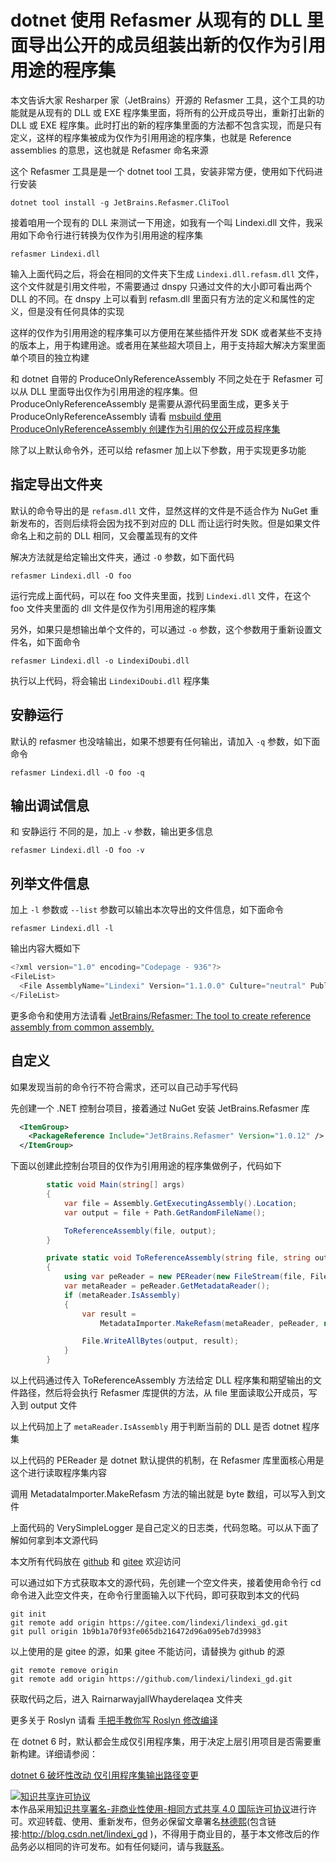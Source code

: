 
# dotnet 使用 Refasmer 从现有的 DLL 里面导出公开的成员组装出新的仅作为引用用途的程序集

本文告诉大家 Resharper 家（JetBrains）开源的 Refasmer 工具，这个工具的功能就是从现有的 DLL 或 EXE 程序集里面，将所有的公开成员导出，重新打出新的 DLL 或 EXE 程序集。此时打出的新的程序集里面的方法都不包含实现，而是只有定义，这样的程序集被成为仅作为引用用途的程序集，也就是 Reference assemblies 的意思，这也就是 Refasmer 命名来源

<!--more-->


<!-- CreateTime:2021/7/9 8:38:25 -->

<!-- 发布 -->

这个 Refasmer 工具是是一个 dotnet tool 工具，安装非常方便，使用如下代码进行安装

```
dotnet tool install -g JetBrains.Refasmer.CliTool
```

接着咱用一个现有的 DLL 来测试一下用途，如我有一个叫 Lindexi.dll 文件，我采用如下命令行进行转换为仅作为引用用途的程序集

```
refasmer Lindexi.dll
```

输入上面代码之后，将会在相同的文件夹下生成 `Lindexi.dll.refasm.dll` 文件，这个文件就是引用文件啦，不需要通过 dnspy 只通过文件的大小即可看出两个 DLL 的不同。在 dnspy 上可以看到 refasm.dll 里面只有方法的定义和属性的定义，但是没有任何具体的实现

这样的仅作为引用用途的程序集可以方便用在某些插件开发 SDK 或者某些不支持的版本上，用于构建用途。或者用在某些超大项目上，用于支持超大解决方案里面单个项目的独立构建

和 dotnet 自带的 ProduceOnlyReferenceAssembly 不同之处在于 Refasmer 可以从 DLL 里面导出仅作为引用用途的程序集。但 ProduceOnlyReferenceAssembly 是需要从源代码里面生成，更多关于 ProduceOnlyReferenceAssembly 请看 [msbuild 使用 ProduceOnlyReferenceAssembly 创建作为引用的仅公开成员程序集](https://blog.lindexi.com/post/msbuild-%E4%BD%BF%E7%94%A8-ProduceOnlyReferenceAssembly-%E5%88%9B%E5%BB%BA%E4%BD%9C%E4%B8%BA%E5%BC%95%E7%94%A8%E7%9A%84%E4%BB%85%E5%85%AC%E5%BC%80%E6%88%90%E5%91%98%E7%A8%8B%E5%BA%8F%E9%9B%86.html )

除了以上默认命令外，还可以给 refasmer 加上以下参数，用于实现更多功能

## 指定导出文件夹

默认的命令导出的是 `refasm.dll` 文件，显然这样的文件是不适合作为 NuGet 重新发布的，否则后续将会因为找不到对应的 DLL 而让运行时失败。但是如果文件命名上和之前的 DLL 相同，又会覆盖现有的文件

解决方法就是给定输出文件夹，通过 `-O` 参数，如下面代码

```
refasmer Lindexi.dll -O foo
```

运行完成上面代码，可以在 foo 文件夹里面，找到 `Lindexi.dll` 文件，在这个 foo 文件夹里面的 dll 文件是仅作为引用用途的程序集

另外，如果只是想输出单个文件的，可以通过 `-o` 参数，这个参数用于重新设置文件名，如下面命令

```
refasmer Lindexi.dll -o LindexiDoubi.dll
```

执行以上代码，将会输出 `LindexiDoubi.dll` 程序集

## 安静运行

默认的 refasmer 也没啥输出，如果不想要有任何输出，请加入 `-q` 参数，如下面命令

```
refasmer Lindexi.dll -O foo -q
```

## 输出调试信息

和 安静运行 不同的是，加上 `-v` 参数，输出更多信息

```
refasmer Lindexi.dll -O foo -v
```

## 列举文件信息

加上 `-l` 参数或 `--list` 参数可以输出本次导出的文件信息，如下面命令

```
refasmer Lindexi.dll -l
```

输出内容大概如下

```csharp
<?xml version="1.0" encoding="Codepage - 936"?>
<FileList>
  <File AssemblyName="Lindexi" Version="1.1.0.0" Culture="neutral" PublicKeyToken="0902d2af90156091" InGac="false" ProcessorArchitecture="MSIL" />
</FileList>
```

更多命令和使用方法请看 [JetBrains/Refasmer: The tool to create reference assembly from common assembly.](https://github.com/JetBrains/Refasmer )

## 自定义

如果发现当前的命令行不符合需求，还可以自己动手写代码

先创建一个 .NET 控制台项目，接着通过 NuGet 安装 JetBrains.Refasmer 库

```xml
  <ItemGroup>
    <PackageReference Include="JetBrains.Refasmer" Version="1.0.12" />
  </ItemGroup>
```

下面以创建此控制台项目的仅作为引用用途的程序集做例子，代码如下

```csharp
        static void Main(string[] args)
        {
            var file = Assembly.GetExecutingAssembly().Location;
            var output = file + Path.GetRandomFileName();

            ToReferenceAssembly(file, output);
        }

        private static void ToReferenceAssembly(string file, string output)
        {
            using var peReader = new PEReader(new FileStream(file, FileMode.Open, FileAccess.Read, FileShare.Read));
            var metaReader = peReader.GetMetadataReader();
            if (metaReader.IsAssembly)
            {
                var result =
                    MetadataImporter.MakeRefasm(metaReader, peReader, new LoggerBase(new VerySimpleLogger(Console.Out)));

                File.WriteAllBytes(output, result);
            }
        }
```

以上代码通过传入 ToReferenceAssembly 方法给定 DLL 程序集和期望输出的文件路径，然后将会执行 Refasmer 库提供的方法，从 file 里面读取公开成员，写入到 output 文件

以上代码加上了 `metaReader.IsAssembly` 用于判断当前的 DLL 是否 dotnet 程序集

以上代码的 PEReader 是 dotnet 默认提供的机制，在 Refasmer 库里面核心用是这个进行读取程序集内容

调用 MetadataImporter.MakeRefasm 方法的输出就是 byte 数组，可以写入到文件

上面代码的 VerySimpleLogger 是自己定义的日志类，代码忽略。可以从下面了解如何拿到本文源代码

本文所有代码放在 [github](https://github.com/lindexi/lindexi_gd/tree/1b9b1a70f93fe065db216472d96a095eb7d39983/RairnarwayjallWhayderelaqea) 和 [gitee](https://gitee.com/lindexi/lindexi_gd/tree/1b9b1a70f93fe065db216472d96a095eb7d39983/RairnarwayjallWhayderelaqea) 欢迎访问

可以通过如下方式获取本文的源代码，先创建一个空文件夹，接着使用命令行 cd 命令进入此空文件夹，在命令行里面输入以下代码，即可获取到本文的代码

```
git init
git remote add origin https://gitee.com/lindexi/lindexi_gd.git
git pull origin 1b9b1a70f93fe065db216472d96a095eb7d39983
```

以上使用的是 gitee 的源，如果 gitee 不能访问，请替换为 github 的源

```
git remote remove origin
git remote add origin https://github.com/lindexi/lindexi_gd.git
```

获取代码之后，进入 RairnarwayjallWhayderelaqea 文件夹

更多关于 Roslyn 请看 [手把手教你写 Roslyn 修改编译](https://blog.lindexi.com/post/roslyn.html )

在 dotnet 6 时，默认都会生成仅引用程序集，用于决定上层引用项目是否需要重新构建。详细请参阅：

[dotnet 6 破坏性改动 仅引用程序集输出路径变更](https://blog.lindexi.com/post/dotnet-6-%E7%A0%B4%E5%9D%8F%E6%80%A7%E6%94%B9%E5%8A%A8-%E4%BB%85%E5%BC%95%E7%94%A8%E7%A8%8B%E5%BA%8F%E9%9B%86%E8%BE%93%E5%87%BA%E8%B7%AF%E5%BE%84%E5%8F%98%E6%9B%B4.html )
<!-- [dotnet 6 破坏性改动 仅引用程序集输出路径变更 - lindexi - 博客园](https://www.cnblogs.com/lindexi/p/18261881 ) -->




<a rel="license" href="http://creativecommons.org/licenses/by-nc-sa/4.0/"><img alt="知识共享许可协议" style="border-width:0" src="https://licensebuttons.net/l/by-nc-sa/4.0/88x31.png" /></a><br />本作品采用<a rel="license" href="http://creativecommons.org/licenses/by-nc-sa/4.0/">知识共享署名-非商业性使用-相同方式共享 4.0 国际许可协议</a>进行许可。欢迎转载、使用、重新发布，但务必保留文章署名[林德熙](http://blog.csdn.net/lindexi_gd)(包含链接:http://blog.csdn.net/lindexi_gd )，不得用于商业目的，基于本文修改后的作品务必以相同的许可发布。如有任何疑问，请与我[联系](mailto:lindexi_gd@163.com)。